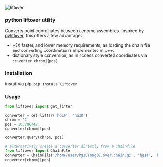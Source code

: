 ![liftover](https://github.com/jeremymcrae/liftover/workflows/liftover/badge.svg)

### python liftover utility

Converts point coordinates between genome assemblies.
Inspired by [pyliftover](https://github.com/konstantint/pyliftover), this
offers a few advantages:
 - ~5X faster, and lower memory requirements, as loading the chain file and
   converting coordinates is implemented in c++.
 - dictionary style conversion, as in access converted coordinates via
   `converter[chrom][pos]`

### Installation
Install via pip: `pip install liftover`

### Usage

```python
from liftover import get_lifter

converter = get_lifter('hg19', 'hg38')
chrom = '1'
pos = 103786442
converter[chrom][pos]

converter.query(chrom, pos)

# alternatively create a converter directly from a chainfile
from liftover import ChainFile
converter = ChainFile('/home/user/hg18ToHg38.over.chain.gz', 'hg18', 'hg38')
converter[chrom][pos]
```
